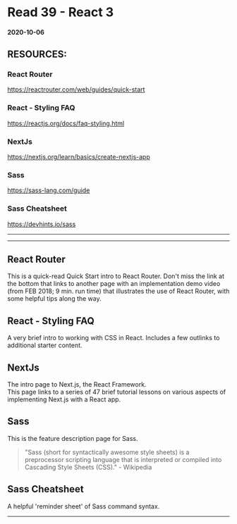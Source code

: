 # Read 39 - React 3

#### 2020-10-06

## RESOURCES:
### React Router
https://reactrouter.com/web/guides/quick-start <br>

### React - Styling FAQ
https://reactjs.org/docs/faq-styling.html <br>

### NextJs
https://nextjs.org/learn/basics/create-nextjs-app <br>

### Sass
https://sass-lang.com/guide <br>

### Sass Cheatsheet
https://devhints.io/sass <br>

---
---

## React Router
This is a quick-read Quick Start intro to React Router. Don't miss the link at the bottom that links to another page with an implementation demo video (from FEB 2018; 9 min. run time) that illustrates the use of React Router, with some helpful tips along the way. <br>

## React - Styling FAQ
A very brief intro to working with CSS in React.  Includes a few outlinks to additional starter content. <br>

## NextJs
The intro page to Next.js, the React Framework. <br>
This page links to a series of 47 brief tutorial lessons on various aspects of implementing Next.js with a React app. <br>

## Sass
This is the feature description page for Sass. <br>
>"Sass (short for syntactically awesome style sheets) is a preprocessor scripting language that is interpreted or compiled into Cascading Style Sheets (CSS)." - Wikipedia <br>

## Sass Cheatsheet
A helpful 'reminder sheet' of Sass command syntax. <br>

---
